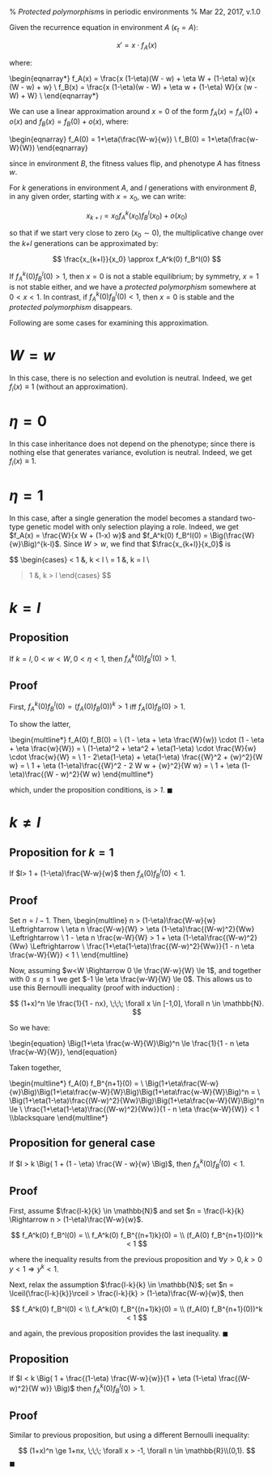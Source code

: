 % *Protected polymorphism*s in periodic environments
% Mar 22, 2017, v.1.0

Given the recurrence equation in environment _A_ ($\epsilon_t=A$):

$$
x' = x \cdot f_A(x) 
$$

where:

\begin{eqnarray*}
f_A(x) = \frac{x (1-\eta)(W - w) + \eta W + (1-\eta) w}{x (W - w) + w} \\
f_B(x) = \frac{x (1-\eta)(w - W) + \eta w + (1-\eta) W}{x (w - W) + W} \\
\end{eqnarray*}

We can use a linear approximation around $x=0$ of the form $f_A(x) = f_A(0) + o(x)$ and $f_B(x) = f_B(0) + o(x)$, where:

\begin{eqnarray}
f_A(0) =  1+\eta(\frac{W-w}{w}) \\
f_B(0) =  1+\eta(\frac{w-W}{W})
\end{eqnarray}

since in environment _B_, the fitness values flip, and phenotype _A_ has fitness $w$.

For _k_ generations in environment _A_, and _l_ generations with environment _B_, in any given order, starting with $x=x_0$, we can write:

$$
x_{k+l} = x_0 f_A^k(x_0) f_B^l(x_0) + o(x_0)
$$

so that if we start very close to zero ($x_0 \sim 0$), the multiplicative change over the _k+l_ generations can be approximated by:

$$
\frac{x_{k+l}}{x_0} \approx f_A^k(0) f_B^l(0)
$$

If $f_A^k(0) f_B^l(0) > 1$, then $x=0$ is not a stable equilibrium; by symmetry, $x=1$ is not stable either, and we have a *protected polymorphism* somewhere at $0 < x < 1$. In contrast, if $f_A^k(0) f_B^l(0) < 1$, then $x=0$ is stable and the *protected polymorphism* disappears.

Following are some cases for examining this approximation.

# $W = w$

In this case, there is no selection and evolution is neutral.
Indeed, we get $f_i(x) \equiv 1$ (without an approximation).

# $\eta = 0$

In this case inheritance does not depend on the phenotype; since there is nothing else that generates variance, evolution is neutral.
Indeed, we get $f_i(x) \equiv 1$.

# $\eta = 1$

In this case, after a single generation the model becomes a standard two-type genetic model with only selection playing a role.
Indeed, we get $f_A(x) = \frac{W}{x W + (1-x) w}$ and $f_A^k(0) f_B^l(0) = \Big(\frac{W}{w}\Big)^{k-l}$. Since $W > w$, we find that $\frac{x_{k+l}}{x_0}$ is

$$
\begin{cases}
< 1 &, k < l \\
= 1 &, k = l \\
> 1 &, k > l
\end{cases}
$$

# $k=l$ 

## Proposition
If $k=l, 0 < w < W, 0 < \eta < 1$, then $f_A^k(0) f_B^l(0) > 1$.

## Proof
First, $f_A^k(0) f_B^l(0) = (f_A(0)f_B(0))^k > 1$ iff $f_A(0)f_B(0)>1$.

To show the latter,

\begin{multline*}
f_A(0) f_B(0) = \\
(1 - \eta + \eta \frac{W}{w}) \cdot (1 - \eta + \eta \frac{w}{W}) = \\
(1-\eta)^2 + \eta^2 + \eta(1-\eta) \cdot \frac{W}{w} \cdot \frac{w}{W} = \\
1 - 2\eta(1-\eta) + \eta(1-\eta) \frac{{W}^2 + {w}^2}{W w} = \\
1 + \eta (1-\eta)\frac{{W}^2 - 2 W w + {w}^2}{W w} = \\
1 + \eta (1-\eta)\frac{(W - w)^2}{W w}
\end{multline*}

which, under the proposition conditions, is _> 1_.
$\blacksquare$

# $k \ne l$ 

## Proposition for $k=1$
If $l> 1 + (1-\eta)\frac{W-w}{w}$ then $f_A(0)f_B^l(0)<1$.

## Proof

Set $n = l - 1$. Then,
\begin{multline}
n > (1-\eta)\frac{W-w}{w} \Leftrightarrow \\
\eta n \frac{W-w}{W} > \eta (1-\eta)\frac{(W-w)^2}{Ww} \Leftrightarrow \\
1 - \eta n \frac{w-W}{W} > 1 + \eta (1-\eta)\frac{(W-w)^2}{Ww} \Leftrightarrow \\
\frac{1+\eta(1-\eta)\frac{(W-w)^2}{Ww}}{1 - n \eta \frac{w-W}{W}} < 1 \\
\end{multline}

Now, assuming $w<W \Rightarrow 0 \le \frac{W-w}{W} \le 1$, and together with $0 \le \eta \le 1$ we get $-1 \le \eta \frac{w-W}{W} \le 0$. This allows us to use this Bernoulli inequality (proof with induction) :

$$
(1+x)^n \le \frac{1}{1 - nx}, \;\;\; \forall x \in [-1,0], \forall n \in \mathbb{N}.
$$

So we have: 

\begin{equation}
\Big(1+\eta \frac{w-W}{W}\Big)^n \le \frac{1}{1 - n \eta \frac{w-W}{W}},
\end{equation}

Taken together,

\begin{multline*}
f_A(0) f_B^{n+1}(0) = \\
\Big(1+\eta\frac{W-w}{w}\Big)\Big(1+\eta\frac{w-W}{W}\Big)\Big(1+\eta\frac{w-W}{W}\Big)^n = \\
\Big(1+\eta(1-\eta)\frac{(W-w)^2}{Ww}\Big)\Big(1+\eta\frac{w-W}{W}\Big)^n \le \\
\frac{1+\eta(1-\eta)\frac{(W-w)^2}{Ww}}{1 - n \eta \frac{w-W}{W}} < 1 \\\blacksquare
\end{multline*}

## Proposition for general case

If $l > k \Big( 1 + (1 - \eta) \frac{W - w}{w} \Big)$, then $f_A^k(0)f_B^l(0) < 1$.

## Proof

First, assume $\frac{l-k}{k} \in \mathbb{N}$ and set $n = \frac{l-k}{k} \Rightarrow n > (1-\eta)\frac{W-w}{w}$.

$$
f_A^k(0) f_B^l(0) = \\
f_A^k(0) f_B^{(n+1)k}(0) = \\
(f_A(0) f_B^{n+1}(0))^k < 1
$$

where the inequality results from the previous proposition and $\forall y>0, k>0 \; y < 1 \Rightarrow y^k < 1$.

Next, relax the assumption $\frac{l-k}{k} \in \mathbb{N}$; set $n = \lceil{\frac{l-k}{k}}\rceil > \frac{l-k}{k} > (1-\eta)\frac{W-w}{w}$, then

$$
f_A^k(0) f_B^l(0) < \\
f_A^k(0) f_B^{(n+1)k}(0) = \\
(f_A(0) f_B^{n+1}(0))^k < 1
$$

and again, the previous proposition provides the last inequality.
$\blacksquare$

## Proposition

If $l < k \Big( 1 + \frac{(1-\eta) \frac{W-w}{w}}{1 + \eta (1-\eta) \frac{(W-w)^2}{W w}} \Big)$ then $f_A^k(0) f_B^l(0) > 1$.

## Proof

Similar to previous proposition, but using a different Bernoulli inequality:

$$
(1+x)^n \ge 1+nx, \;\;\; \forall x > -1, \forall n \in \mathbb{R}\\(0,1).
$$
$\blacksquare$


